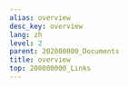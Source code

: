 ```yaml
---
alias: overview
desc_key: overview
lang: zh
level: 2
parent: 202000000_Documents
title: overview
top: 200000000_Links
---
```


